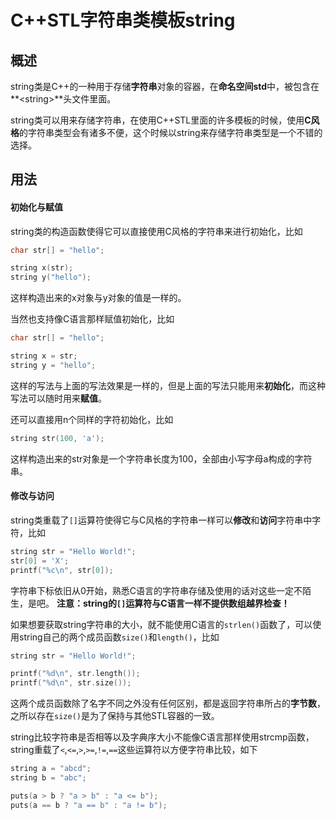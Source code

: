 # C++STL字符串类模板string

## 概述
string类是C++的一种用于存储**字符串**对象的容器，在**命名空间std**中，被包含在**\<string\>**头文件里面。

string类可以用来存储字符串，在使用C++STL里面的许多模板的时候，使用**C风格**的字符串类型会有诸多不便，这个时候以string来存储字符串类型是一个不错的选择。

## 用法

#### 初始化与赋值
string类的构造函数使得它可以直接使用C风格的字符串来进行初始化，比如
```cpp
char str[] = "hello";

string x(str);
string y("hello");
```
这样构造出来的x对象与y对象的值是一样的。

当然也支持像C语言那样赋值初始化，比如
```cpp
char str[] = "hello";

string x = str;
string y = "hello";
```
这样的写法与上面的写法效果是一样的，但是上面的写法只能用来**初始化**，而这种写法可以随时用来**赋值**。

还可以直接用n个同样的字符初始化，比如
```cpp
string str(100, 'a');
```
这样构造出来的str对象是一个字符串长度为100，全部由小写字母a构成的字符串。

#### 修改与访问
string类重载了`[]`运算符使得它与C风格的字符串一样可以**修改**和**访问**字符串中字符，比如
```cpp
string str = "Hello World!";
str[0] = 'X';
printf("%c\n", str[0]);
```
字符串下标依旧从0开始，熟悉C语言的字符串存储及使用的话对这些一定不陌生，是吧。
**注意：string的`[]`运算符与C语言一样不提供数组越界检查！**

如果想要获取string字符串的大小，就不能使用C语言的`strlen()`函数了，可以使用string自己的两个成员函数`size()`和`length()`，比如
```cpp
string str = "Hello World!";

printf("%d\n", str.length());
printf("%d\n", str.size());
```
这两个成员函数除了名字不同之外没有任何区别，都是返回字符串所占的**字节数**，之所以存在`size()`是为了保持与其他STL容器的一致。

string比较字符串是否相等以及字典序大小不能像C语言那样使用strcmp函数，string重载了`<`,`<=`,`>`,`>=`,`!=`,`==`这些运算符以方便字符串比较，如下
```cpp
string a = "abcd";
string b = "abc";

puts(a > b ? "a > b" : "a <= b");
puts(a == b ? "a == b" : "a != b");
```
